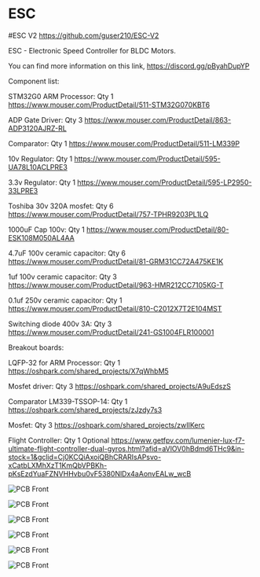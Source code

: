 # ESC

#ESC V2
https://github.com/guser210/ESC-V2



ESC - Electronic Speed Controller for BLDC Motors.

You can find more information on this link,
https://discord.gg/pByahDupYP

Component list: 

STM32G0 ARM Processor: Qty 1
https://www.mouser.com/ProductDetail/511-STM32G070KBT6

ADP Gate Driver: Qty 3
https://www.mouser.com/ProductDetail/863-ADP3120AJRZ-RL

Comparator: Qty 1
https://www.mouser.com/ProductDetail/511-LM339P

10v Regulator: Qty 1
https://www.mouser.com/ProductDetail/595-UA78L10ACLPRE3

3.3v Regulator: Qty 1
https://www.mouser.com/ProductDetail/595-LP2950-33LPRE3

Toshiba 30v 320A mosfet: Qty 6
https://www.mouser.com/ProductDetail/757-TPHR9203PL1LQ

1000uF Cap 100v: Qty 1
https://www.mouser.com/ProductDetail/80-ESK108M050AL4AA

4.7uF 100v ceramic capacitor: Qty 6
https://www.mouser.com/ProductDetail/81-GRM31CC72A475KE1K

1uf 100v ceramic capacitor: Qty 3
https://www.mouser.com/ProductDetail/963-HMR212CC7105KG-T

0.1uf 250v ceramic capacitor: Qty 1
https://www.mouser.com/ProductDetail/810-C2012X7T2E104MST

Switching diode 400v 3A: Qty 3
https://www.mouser.com/ProductDetail/241-GS1004FLR100001




Breakout boards:

LQFP-32 for ARM Processor: Qty 1
https://oshpark.com/shared_projects/X7qWhbM5

Mosfet driver: Qty 3
https://oshpark.com/shared_projects/A9uEdszS

Comparator LM339-TSSOP-14: Qty 1
https://oshpark.com/shared_projects/zJzdy7s3


Mosfet: Qty 3
https://oshpark.com/shared_projects/zwIIKerc

Flight Controller: Qty 1 Optional
https://www.getfpv.com/lumenier-lux-f7-ultimate-flight-controller-dual-gyros.html?afid=aVlOV0hBdmd6THc9&in-stock=1&gclid=Cj0KCQiAxoiQBhCRARIsAPsvo-xCatbLXMhXzT1KmQbVPBKh-pKsEzdYuaFZNVHHvbu0vF5380NlDx4aAonvEALw_wcB 

![PCB Front](/images/ESC_v1.1_front_small.jpg "test")

![PCB Front](/images/ESC_v1.1_back_small.jpg)

![PCB Front](/images/Breadboard_small.png)

![PCB Front](/images/schematic.png)

![PCB Front](/images/pcb_top.png)

![PCB Front](/images/pcb_bottom.png)
